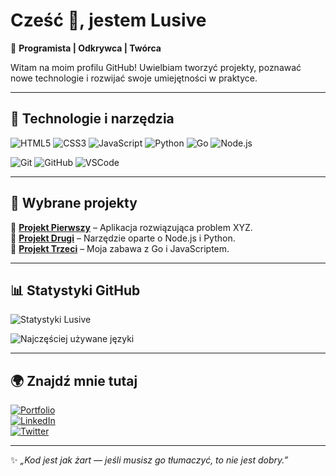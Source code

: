 # Cześć 👋, jestem Lusive  

🚀 **Programista | Odkrywca | Twórca**  

Witam na moim profilu GitHub! Uwielbiam tworzyć projekty, poznawać nowe technologie i rozwijać swoje umiejętności w praktyce.  

---

## 🔧 Technologie i narzędzia
![HTML5](https://img.shields.io/badge/Kod-HTML5-orange?style=flat&logo=html5) 
![CSS3](https://img.shields.io/badge/Kod-CSS3-blue?style=flat&logo=css3) 
![JavaScript](https://img.shields.io/badge/Kod-JavaScript-yellow?style=flat&logo=javascript) 
![Python](https://img.shields.io/badge/Kod-Python-blue?style=flat&logo=python) 
![Go](https://img.shields.io/badge/Kod-Go-00ADD8?style=flat&logo=go) 
![Node.js](https://img.shields.io/badge/Kod-Node.js-green?style=flat&logo=node.js)  

![Git](https://img.shields.io/badge/Narzędzie-Git-red?style=flat&logo=git) 
![GitHub](https://img.shields.io/badge/Narzędzie-GitHub-black?style=flat&logo=github) 
![VSCode](https://img.shields.io/badge/Edytor-VSCode-blue?style=flat&logo=visual-studio-code)  

---

## 📌 Wybrane projekty
🌟 [**Projekt Pierwszy**](https://github.com/your-username/project-one) – Aplikacja rozwiązująca problem XYZ.  
🌟 [**Projekt Drugi**](https://github.com/your-username/project-two) – Narzędzie oparte o Node.js i Python.  
🌟 [**Projekt Trzeci**](https://github.com/your-username/project-three) – Moja zabawa z Go i JavaScriptem.  

---

## 📊 Statystyki GitHub
![Statystyki Lusive](https://github-readme-stats.vercel.app/api?username=YOUR_USERNAME&show_icons=true&theme=tokyonight)  

![Najczęściej używane języki](https://github-readme-stats.vercel.app/api/top-langs/?username=YOUR_USERNAME&layout=compact&theme=tokyonight)  

---

## 🌍 Znajdź mnie tutaj
[![Portfolio](https://img.shields.io/badge/Portfolio-000?style=flat&logo=firefox&logoColor=white)](https://twoja-strona.com)  
[![LinkedIn](https://img.shields.io/badge/LinkedIn-blue?style=flat&logo=linkedin)](https://linkedin.com/in/twoj-link)  
[![Twitter](https://img.shields.io/badge/Twitter-1DA1F2?style=flat&logo=twitter&logoColor=white)](https://twitter.com/twoj-handle)  

---
✨ _„Kod jest jak żart — jeśli musisz go tłumaczyć, to nie jest dobry.”_  
